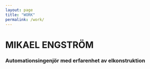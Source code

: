 ```yaml
---
layout: page
title: "WORK"
permalink: /work/
---
```


# MIKAEL ENGSTRÖM

### Automationsingenjör med erfarenhet av elkonstruktion



